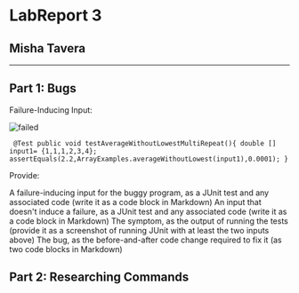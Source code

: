 # LabReport 3
## Misha Tavera

--- 
## Part 1: Bugs

Failure-Inducing Input:


![failed](.jpg)
 
  ` @Test
    public void testAverageWithoutLowestMultiRepeat(){
    double [] input1= {1,1,1,2,3,4};
    assertEquals(2.2,ArrayExamples.averageWithoutLowest(input1),0.0001);
  }`


Provide:



A failure-inducing input for the buggy program, as a JUnit test and any associated code (write it as a code block in Markdown)
An input that doesn't induce a failure, as a JUnit test and any associated code (write it as a code block in Markdown)
The symptom, as the output of running the tests (provide it as a screenshot of running JUnit with at least the two inputs above)
The bug, as the before-and-after code change required to fix it (as two code blocks in Markdown)


## Part 2: Researching Commands

